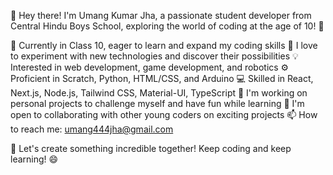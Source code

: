 👋 Hey there! I'm Umang Kumar Jha, a passionate student developer from Central Hindu Boys School, exploring the world of coding at the age of 10! 🚀

🏫 Currently in Class 10, eager to learn and expand my coding skills
🌱 I love to experiment with new technologies and discover their possibilities
💡 Interested in web development, game development, and robotics
⚙️ Proficient in Scratch, Python, HTML/CSS, and Arduino
💻 Skilled in React, Next.js, Node.js, Tailwind CSS, Material-UI, TypeScript
🔭 I'm working on personal projects to challenge myself and have fun while learning
👯 I'm open to collaborating with other young coders on exciting projects
📫 How to reach me: umang444jha@gmail.com

🌟 Let's create something incredible together! Keep coding and keep learning! 😄
